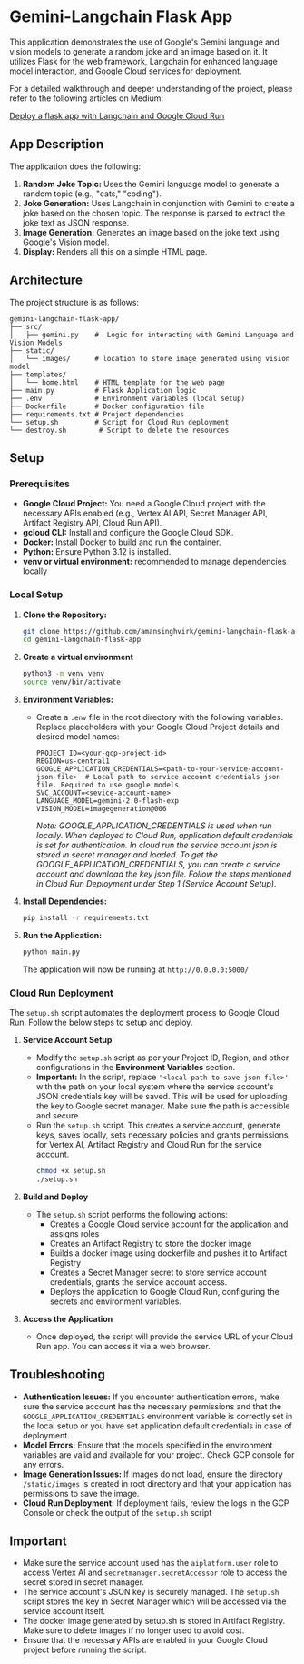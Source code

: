 # Gemini-Langchain Flask App

This application demonstrates the use of Google's Gemini language and vision models to generate a random joke and an image based on it. It utilizes Flask for the web framework, Langchain for enhanced language model interaction, and Google Cloud services for deployment.

For a detailed walkthrough and deeper understanding of the project, please refer to the following articles on Medium:

[Deploy a flask app with Langchain and Google Cloud Run](https://medium.com/@aman.virk.ds/gemini-jests-deploy-a-flask-app-with-langchain-and-google-cloud-run-24fa07c640f7)

## App Description

The application does the following:

1.  **Random Joke Topic:** Uses the Gemini language model to generate a random topic (e.g., "cats," "coding").
2.  **Joke Generation:** Uses Langchain in conjunction with Gemini to create a joke based on the chosen topic. The response is parsed to extract the joke text as JSON response.
3.  **Image Generation:** Generates an image based on the joke text using Google's Vision model.
4.  **Display:** Renders all this on a simple HTML page.

## Architecture

The project structure is as follows:

```
gemini-langchain-flask-app/
├── src/
│   ├── gemini.py    #  Logic for interacting with Gemini Language and Vision Models  
├── static/
│   └── images/      # location to store image generated using vision model
├── templates/
│   └── home.html    # HTML template for the web page
├── main.py          # Flask Application logic
├── .env             # Environment variables (local setup)
├── Dockerfile       # Docker configuration file
├── requirements.txt # Project dependencies
└── setup.sh         # Script for Cloud Run deployment
└── destroy.sh        # Script to delete the resources
```

## Setup

### Prerequisites

*   **Google Cloud Project:**  You need a Google Cloud project with the necessary APIs enabled (e.g., Vertex AI API, Secret Manager API, Artifact Registry API, Cloud Run API).
*   **gcloud CLI:** Install and configure the Google Cloud SDK.
*   **Docker:** Install Docker to build and run the container.
*   **Python:** Ensure Python 3.12 is installed.
*   **venv or virtual environment:** recommended to manage dependencies locally

### Local Setup

1.  **Clone the Repository:**
    ```bash
    git clone https://github.com/amansinghvirk/gemini-langchain-flask-app.git
    cd gemini-langchain-flask-app
    ```

2.  **Create a virtual environment**
    ```bash
    python3 -m venv venv
    source venv/bin/activate
    ```

3.  **Environment Variables:**
    *   Create a `.env` file in the root directory with the following variables. Replace placeholders with your Google Cloud Project details and desired model names:
        ```
        PROJECT_ID=<your-gcp-project-id>
        REGION=us-central1
        GOOGLE_APPLICATION_CREDENTIALS=<path-to-your-service-account-json-file>  # Local path to service account credentials json file. Required to use google models
        SVC_ACCOUNT=<sevice-account-name>
        LANGUAGE_MODEL=gemini-2.0-flash-exp
        VISION_MODEL=imagegeneration@006
        ```
        *Note: GOOGLE_APPLICATION_CREDENTIALS is used when run locally. When deployed to Cloud Run, application default credentials is set for authentication. In cloud run the service account json is stored in secret manager and loaded.*
        *To get the GOOGLE_APPLICATION_CREDENTIALS, you can create a service account and download the key json file. Follow the steps mentioned in Cloud Run Deployment under Step 1 (Service Account Setup)*.

4.  **Install Dependencies:**
    ```bash
    pip install -r requirements.txt
    ```
    
5.  **Run the Application:**
    ```bash
    python main.py
    ```

    The application will now be running at `http://0.0.0.0:5000/`

### Cloud Run Deployment

The `setup.sh` script automates the deployment process to Google Cloud Run.  Follow the below steps to setup and deploy.

1.  **Service Account Setup**
    *   Modify the `setup.sh` script as per your Project ID, Region, and other configurations in the **Environment Variables** section.
    *   **Important:** In the script, replace  `'<local-path-to-save-json-file>'`  with the path on your local system where the service account's JSON credentials key will be saved. This will be used for uploading the key to Google secret manager. Make sure the path is accessible and secure.
    *   Run the `setup.sh` script. This creates a service account, generate keys, saves locally, sets necessary policies and grants permissions for Vertex AI, Artifact Registry and Cloud Run for the service account.
        ```bash
        chmod +x setup.sh
        ./setup.sh
        ```
2.  **Build and Deploy**
    *   The `setup.sh` script performs the following actions:
        *   Creates a Google Cloud service account for the application and assigns roles
        *   Creates an Artifact Registry to store the docker image
        *   Builds a docker image using dockerfile and pushes it to Artifact Registry
        *   Creates a Secret Manager secret to store service account credentials, grants the service account access.
        *   Deploys the application to Google Cloud Run, configuring the secrets and environment variables.

3.  **Access the Application**
    *   Once deployed, the script will provide the service URL of your Cloud Run app. You can access it via a web browser.

## Troubleshooting

*   **Authentication Issues:** If you encounter authentication errors, make sure the service account has the necessary permissions and that the `GOOGLE_APPLICATION_CREDENTIALS` environment variable is correctly set in the local setup or you have set application default credentials in case of deployment.
*   **Model Errors:** Ensure that the models specified in the environment variables are valid and available for your project. Check GCP console for any errors.
*   **Image Generation Issues:** If images do not load, ensure the directory `/static/images` is created in root directory and that your application has permissions to save the image.
*   **Cloud Run Deployment:** If deployment fails, review the logs in the GCP Console or check the output of the `setup.sh` script 

## Important

*   Make sure the service account used has the `aiplatform.user` role to access Vertex AI and `secretmanager.secretAccessor` role to access the secret stored in secret manager.
*   The service account's JSON key is securely managed. The `setup.sh`  script stores the key in Secret Manager which will be accessed via the service account itself.
*   The docker image generated by setup.sh is stored in Artifact Registry. Make sure to delete images if no longer used to avoid cost.
*   Ensure that the necessary APIs are enabled in your Google Cloud project before running the script.
```
